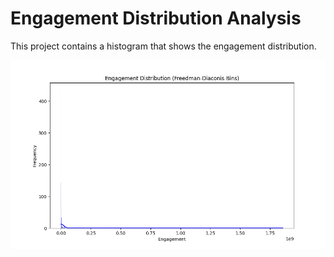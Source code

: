 # Engagement Distribution Analysis

This project contains a histogram that shows the engagement distribution.

![Engagement Distribution](./Freedman-Duaconis.png)
